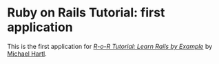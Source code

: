 
# Ruby on Rails Tutorial: first application

This is the first application for
[*R-o-R Tutorial: Learn Rails by Example*](http://railstutorial.org/)
by [Michael Hartl](http://michaelhartl.com/).
